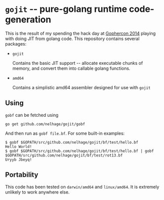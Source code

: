# `gojit` -- pure-golang runtime code-generation

This is the result of my spending the hack day at
[Gophercon 2014](http://gophercon.com) playing with doing JIT from
golang code. This repository contains several packages:

- `gojit`

   Contains the basic JIT support -- allocate executable chunks of
   memory, and convert them into callable golang functions.

- `amd64`

   Contains a simplistic amd64 assembler designed for use with `gojit`

## Using

`gobf` can be fetched using

    go get github.com/nelhage/gojit/gobf

And then run as `gobf file.bf`. For some built-in examples:

    $ gobf $GOPATH/src/github.com/nelhage/gojit/bf/test/hello.bf
    Hello World!
    $ gobf $GOPATH/src/github.com/nelhage/gojit/bf/test/hello.bf | gobf $GOPATH/src/github.com/nelhage/gojit/bf/test/rot13.bf
    Uryyb Jbeyq!

## Portability

This code has been tested on `darwin/amd64` and `linux/amd64`. It is
extremely unlikely to work anywhere else.
